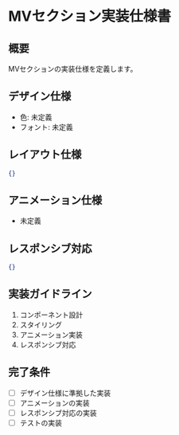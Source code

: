 # MVセクション実装仕様書

## 概要
MVセクションの実装仕様を定義します。

## デザイン仕様
- 色: 未定義
- フォント: 未定義

## レイアウト仕様
```json
{}
```

## アニメーション仕様
- 未定義

## レスポンシブ対応
```json
{}
```

## 実装ガイドライン
1. コンポーネント設計
2. スタイリング
3. アニメーション実装
4. レスポンシブ対応

## 完了条件
- [ ] デザイン仕様に準拠した実装
- [ ] アニメーションの実装
- [ ] レスポンシブ対応の実装
- [ ] テストの実装
